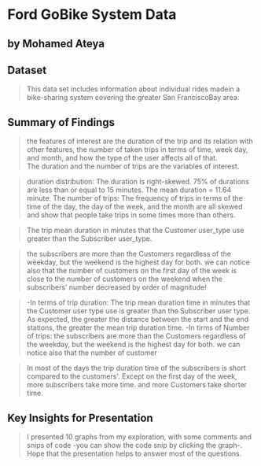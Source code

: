 # Ford GoBike System Data
## by Mohamed Ateya


## Dataset

> This data set includes information about individual rides madein a bike-sharing system covering the greater San FranciscoBay area.


## Summary of Findings

> the features of interest are the duration of the trip and its relation with other features, the number of taken trips in terms of time, week day, and month, and how the type of the user affects all of that.<br>
The duration and the number of trips are the variables of interest.<br>

>duration distribution: 
The duration is right-skewed. 
75% of durations are less than or equal to 15 minutes. 
The mean duration = 11.64 minute. 
The number of trips: 
The frequency of trips in terms of the time of the day, the day of the week, and the month are all skewed and show that people take trips in some times more than others.

>The trip mean duration in minutes that the Customer user_type use greater than the Subscriber user_type.

> the subscribers are more than the Customers regardless of the weekday, but the weekend is the highest day for both. we can notice also that the number of customers on the first day of the week is close to the number of customers on the weekend when the subscribers’ number decreased by order of magnitude!

> -In terms of trip duration:
The trip mean duration time in minutes that the Customer user type use is greater than the Subscriber user type.
As expected, the greater the distance between the start and the end stations, the greater the mean trip duration time.
-In tirms of Number of trips:
the subscribers are more than the Customers regardless of the weekday, but the weekend is the highest day for both. we can notice also that the number of customer

>In most of the days the trip duration time of the subscribers is short compared to the customers'.
Except on the first day of the week, more subscribers take more time. and more Customers take shorter time.


## Key Insights for Presentation

> I presented 10 graphs from my exploration, with some comments and snips of code -you can show the code snip by clicking the graph-. Hope that the presentation helps to answer most of the questions.